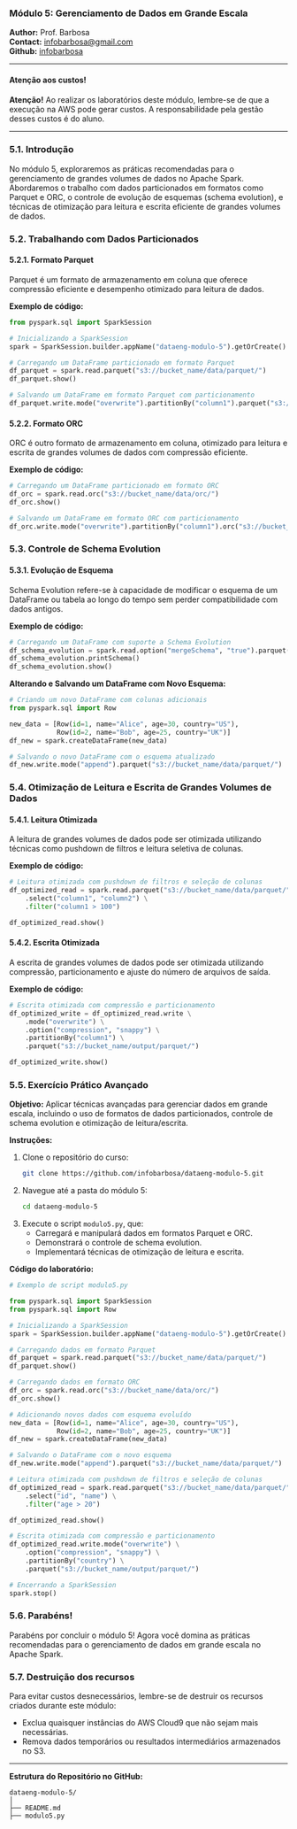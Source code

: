 ### Módulo 5: Gerenciamento de Dados em Grande Escala

**Author:** Prof. Barbosa  
**Contact:** infobarbosa@gmail.com  
**Github:** [infobarbosa](https://github.com/infobarbosa)

---

#### Atenção aos custos!
**Atenção!** Ao realizar os laboratórios deste módulo, lembre-se de que a execução na AWS pode gerar custos. A responsabilidade pela gestão desses custos é do aluno.

---

### 5.1. Introdução
No módulo 5, exploraremos as práticas recomendadas para o gerenciamento de grandes volumes de dados no Apache Spark. Abordaremos o trabalho com dados particionados em formatos como Parquet e ORC, o controle de evolução de esquemas (schema evolution), e técnicas de otimização para leitura e escrita eficiente de grandes volumes de dados.

### 5.2. Trabalhando com Dados Particionados
#### 5.2.1. Formato Parquet
Parquet é um formato de armazenamento em coluna que oferece compressão eficiente e desempenho otimizado para leitura de dados.

**Exemplo de código:**
```python
from pyspark.sql import SparkSession

# Inicializando a SparkSession
spark = SparkSession.builder.appName("dataeng-modulo-5").getOrCreate()

# Carregando um DataFrame particionado em formato Parquet
df_parquet = spark.read.parquet("s3://bucket_name/data/parquet/")
df_parquet.show()

# Salvando um DataFrame em formato Parquet com particionamento
df_parquet.write.mode("overwrite").partitionBy("column1").parquet("s3://bucket_name/output/parquet/")
```

#### 5.2.2. Formato ORC
ORC é outro formato de armazenamento em coluna, otimizado para leitura e escrita de grandes volumes de dados com compressão eficiente.

**Exemplo de código:**
```python
# Carregando um DataFrame particionado em formato ORC
df_orc = spark.read.orc("s3://bucket_name/data/orc/")
df_orc.show()

# Salvando um DataFrame em formato ORC com particionamento
df_orc.write.mode("overwrite").partitionBy("column1").orc("s3://bucket_name/output/orc/")
```

### 5.3. Controle de Schema Evolution
#### 5.3.1. Evolução de Esquema
Schema Evolution refere-se à capacidade de modificar o esquema de um DataFrame ou tabela ao longo do tempo sem perder compatibilidade com dados antigos.

**Exemplo de código:**
```python
# Carregando um DataFrame com suporte a Schema Evolution
df_schema_evolution = spark.read.option("mergeSchema", "true").parquet("s3://bucket_name/data/parquet/")
df_schema_evolution.printSchema()
df_schema_evolution.show()
```

**Alterando e Salvando um DataFrame com Novo Esquema:**
```python
# Criando um novo DataFrame com colunas adicionais
from pyspark.sql import Row

new_data = [Row(id=1, name="Alice", age=30, country="US"),
            Row(id=2, name="Bob", age=25, country="UK")]
df_new = spark.createDataFrame(new_data)

# Salvando o novo DataFrame com o esquema atualizado
df_new.write.mode("append").parquet("s3://bucket_name/data/parquet/")
```

### 5.4. Otimização de Leitura e Escrita de Grandes Volumes de Dados
#### 5.4.1. Leitura Otimizada
A leitura de grandes volumes de dados pode ser otimizada utilizando técnicas como pushdown de filtros e leitura seletiva de colunas.

**Exemplo de código:**
```python
# Leitura otimizada com pushdown de filtros e seleção de colunas
df_optimized_read = spark.read.parquet("s3://bucket_name/data/parquet/") \
    .select("column1", "column2") \
    .filter("column1 > 100")

df_optimized_read.show()
```

#### 5.4.2. Escrita Otimizada
A escrita de grandes volumes de dados pode ser otimizada utilizando compressão, particionamento e ajuste do número de arquivos de saída.

**Exemplo de código:**
```python
# Escrita otimizada com compressão e particionamento
df_optimized_write = df_optimized_read.write \
    .mode("overwrite") \
    .option("compression", "snappy") \
    .partitionBy("column1") \
    .parquet("s3://bucket_name/output/parquet/")

df_optimized_write.show()
```

### 5.5. Exercício Prático Avançado
**Objetivo:** Aplicar técnicas avançadas para gerenciar dados em grande escala, incluindo o uso de formatos de dados particionados, controle de schema evolution e otimização de leitura/escrita.

**Instruções:**
1. Clone o repositório do curso:
   ```bash
   git clone https://github.com/infobarbosa/dataeng-modulo-5.git
   ```
2. Navegue até a pasta do módulo 5:
   ```bash
   cd dataeng-modulo-5
   ```
3. Execute o script `modulo5.py`, que:
   - Carregará e manipulará dados em formatos Parquet e ORC.
   - Demonstrará o controle de schema evolution.
   - Implementará técnicas de otimização de leitura e escrita.

**Código do laboratório:**
```python
# Exemplo de script modulo5.py

from pyspark.sql import SparkSession
from pyspark.sql import Row

# Inicializando a SparkSession
spark = SparkSession.builder.appName("dataeng-modulo-5").getOrCreate()

# Carregando dados em formato Parquet
df_parquet = spark.read.parquet("s3://bucket_name/data/parquet/")
df_parquet.show()

# Carregando dados em formato ORC
df_orc = spark.read.orc("s3://bucket_name/data/orc/")
df_orc.show()

# Adicionando novos dados com esquema evoluído
new_data = [Row(id=1, name="Alice", age=30, country="US"),
            Row(id=2, name="Bob", age=25, country="UK")]
df_new = spark.createDataFrame(new_data)

# Salvando o DataFrame com o novo esquema
df_new.write.mode("append").parquet("s3://bucket_name/data/parquet/")

# Leitura otimizada com pushdown de filtros e seleção de colunas
df_optimized_read = spark.read.parquet("s3://bucket_name/data/parquet/") \
    .select("id", "name") \
    .filter("age > 20")

df_optimized_read.show()

# Escrita otimizada com compressão e particionamento
df_optimized_read.write.mode("overwrite") \
    .option("compression", "snappy") \
    .partitionBy("country") \
    .parquet("s3://bucket_name/output/parquet/")

# Encerrando a SparkSession
spark.stop()
```

### 5.6. Parabéns!
Parabéns por concluir o módulo 5! Agora você domina as práticas recomendadas para o gerenciamento de dados em grande escala no Apache Spark.

### 5.7. Destruição dos recursos
Para evitar custos desnecessários, lembre-se de destruir os recursos criados durante este módulo:
- Exclua quaisquer instâncias do AWS Cloud9 que não sejam mais necessárias.
- Remova dados temporários ou resultados intermediários armazenados no S3.

---

**Estrutura do Repositório no GitHub:**
```
dataeng-modulo-5/
│
├── README.md
├── modulo5.py
```
